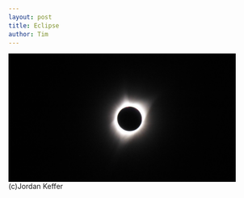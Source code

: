 ```yaml
---
layout: post
title: Eclipse
author: Tim
---
```


<img align="center" src="/images/eclipse.jpg" width="450"/>   
(c)Jordan Keffer
